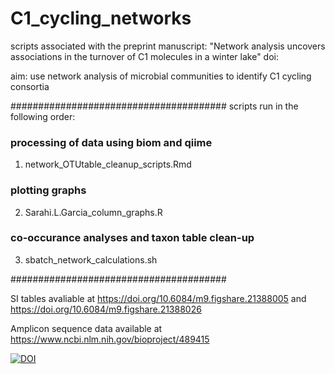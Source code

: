 # C1_cycling_networks
scripts associated with the preprint manuscript:
"Network analysis uncovers associations in the turnover of C1 molecules in a winter lake"
doi: 



aim: use network analysis of microbial communities to identify C1 cycling consortia 


#######################################
scripts run in the following order:
### processing of data using biom and qiime
1. network_OTUtable_cleanup_scripts.Rmd

### plotting graphs
2. Sarahi.L.Garcia_column_graphs.R

### co-occurance analyses and taxon table clean-up
3. sbatch_network_calculations.sh

#######################################

SI tables avaliable at
https://doi.org/10.6084/m9.figshare.21388005
and
https://doi.org/10.6084/m9.figshare.21388026

Amplicon sequence data available at
https://www.ncbi.nlm.nih.gov/bioproject/489415 



[![DOI](https://zenodo.org/badge/559963330.svg)](https://zenodo.org/badge/latestdoi/559963330)

  

